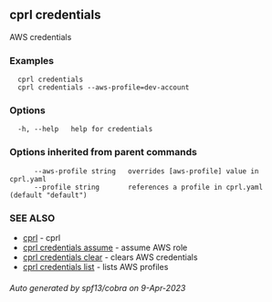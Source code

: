 ## cprl credentials

AWS credentials

### Examples

```
  cprl credentials
  cprl credentials --aws-profile=dev-account
```

### Options

```
  -h, --help   help for credentials
```

### Options inherited from parent commands

```
      --aws-profile string   overrides [aws-profile] value in cprl.yaml
      --profile string       references a profile in cprl.yaml (default "default")
```

### SEE ALSO

* [cprl](cprl.md)	 - cprl
* [cprl credentials assume](cprl_credentials_assume.md)	 - assume AWS role
* [cprl credentials clear](cprl_credentials_clear.md)	 - clears AWS credentials
* [cprl credentials list](cprl_credentials_list.md)	 - lists AWS profiles

###### Auto generated by spf13/cobra on 9-Apr-2023
